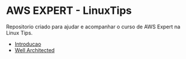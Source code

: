 # AWS EXPERT - LinuxTips

Repositorio criado para ajudar e acompanhar o curso de AWS Expert na Linux Tips.

- [Introducao](https://github.com/willianmenezes/aws-expert/blob/main/01-INTRODUCAO.md)
- [Well Architected](https://github.com/willianmenezes/aws-expert/blob/main/02%20-%20Well-architected.md)
